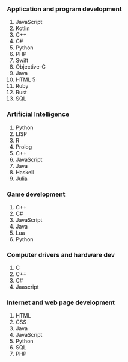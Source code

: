 ### Application and program development
1. JavaScript
2. Kotlin
3. C++
4. C#
5. Python
6. PHP
7. Swift
8. Objective-C
9. Java
10. HTML 5
11. Ruby
12. Rust
13. SQL
### Artificial Intelligence
1. Python
2. LISP
3. R
3. Prolog
5. C++
6. JavaScript
7. Java
8. Haskell
9. Julia
### Game development
1. C++
2. C#
3. JavaScript
4. Java
5. Lua
6. Python
### Computer drivers and hardware dev
1. C
2. C++
3. C#
4. Jaascript
### Internet and web page development
1. HTML
2. CSS
3. Java
4. JavaScript
5. Python
6. SQL
7. PHP
